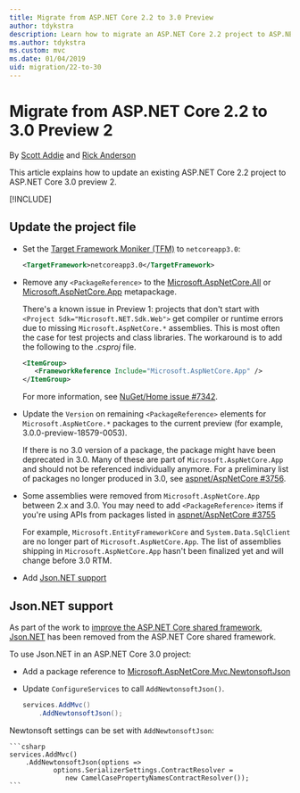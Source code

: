 ```yaml
---
title: Migrate from ASP.NET Core 2.2 to 3.0 Preview
author: tdykstra
description: Learn how to migrate an ASP.NET Core 2.2 project to ASP.NET Core 3.0.
ms.author: tdykstra
ms.custom: mvc
ms.date: 01/04/2019
uid: migration/22-to-30
---
```

# Migrate from ASP.NET Core 2.2 to 3.0 Preview 2

By [Scott Addie](https://github.com/scottaddie) and [Rick Anderson](https://twitter.com/RickAndMSFT)

This article explains how to update an existing ASP.NET Core 2.2 project to ASP.NET Core 3.0 preview 2.

[!INCLUDE[](~/includes/net-core-prereqs-all-3.0.md)]

## Update the project file

* Set the [Target Framework Moniker (TFM)](/dotnet/standard/frameworks#referring-to-frameworks) to `netcoreapp3.0`:

  ```xml
  <TargetFramework>netcoreapp3.0</TargetFramework>
  ```

* Remove any `<PackageReference>` to the [Microsoft.AspNetCore.All](xref:fundamentals/metapackage) or [Microsoft.AspNetCore.App](xref:fundamentals/metapackage-app) metapackage.

  There's a known issue in Preview 1: projects that don't start with `<Project Sdk="Microsoft.NET.Sdk.Web">` get compiler or runtime errors due to missing `Microsoft.AspNetCore.*` assemblies. This is most often the case for test projects and class libraries. The workaround is to add the following to the *.csproj* file.

  ```xml
  <ItemGroup>
     <FrameworkReference Include="Microsoft.AspNetCore.App" />
  </ItemGroup>
  ```

  For more information, see [NuGet/Home issue #7342](https://github.com/NuGet/Home/issues/7342).

* Update the `Version` on remaining `<PackageReference>` elements for `Microsoft.AspNetCore.*` packages to the current preview (for example, 3.0.0-preview-18579-0053).

  If there is no 3.0 version of a package, the package might have been deprecated in 3.0. Many of these are part of `Microsoft.AspNetCore.App` and should not be referenced individually anymore. For a preliminary list of packages no longer produced in 3.0, see [aspnet/AspNetCore #3756](https://github.com/aspnet/AspNetCore/issues/3756).

* Some assemblies were removed from `Microsoft.AspNetCore.App` between 2.x and 3.0. You may need to add `<PackageReference>` items if you're using APIs from packages listed in [aspnet/AspNetCore #3755](https://github.com/aspnet/AspNetCore/issues/3755)

  For example, `Microsoft.EntityFrameworkCore` and `System.Data.SqlClient` are no longer part of `Microsoft.AspNetCore.App`. The list of assemblies shipping in `Microsoft.AspNetCore.App` hasn't been finalized yet and will change before 3.0 RTM.

* Add [Json.NET support](#json)

<a name="json"></a>

## Json.NET support

As part of the work to [improve the ASP.NET Core shared framework](https://blogs.msdn.microsoft.com/webdev/2018/10/29/a-first-look-at-changes-coming-in-asp-net-core-3-0/), [Json.NET](https://www.newtonsoft.com/json/help/html/Introduction.htm) has been removed from the ASP.NET Core shared framework.

To use Json.NET in an ASP.NET Core 3.0 project:

- Add a package reference to [Microsoft.AspNetCore.Mvc.NewtonsoftJson](https://nuget.org/packages/Microsoft.AspNetCore.Mvc.NewtonsoftJson)
- Update `ConfigureServices` to call `AddNewtonsoftJson()`.

    ```csharp
    services.AddMvc()
        .AddNewtonsoftJson();
    ```

Newtonsoft settings can be set with `AddNewtonsoftJson`:

    ```csharp
    services.AddMvc()
        .AddNewtonsoftJson(options => 
               options.SerializerSettings.ContractResolver = 
                  new CamelCasePropertyNamesContractResolver());
    ```
